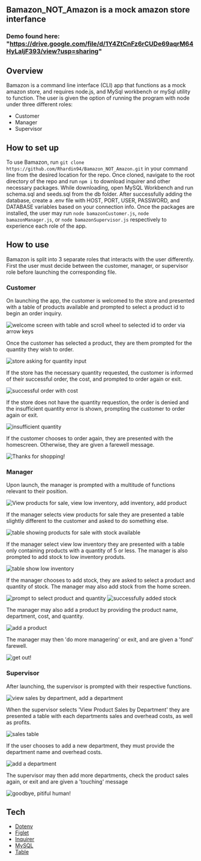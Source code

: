 ## Bamazon_NOT_Amazon is a mock amazon store interfance
### Demo found here: "https://drive.google.com/file/d/1Y4ZtCnFz6rCUDe69aqrM64HyLaljF393/view?usp=sharing"
## Overview
Bamazon is a command line interface (CLI) app that functions as a mock amazon store, and requires node.js, and MySql workbench or mySql utility to function. The user is given the option of running the program with node under three different roles:
* Customer
* Manager
* Supervisor
## How to set up
To use Bamazon, run `git clone https://github.com/Rhardin94/Bamazon_NOT_Amazon.git` in your command line from the desired location for the repo. Once cloned, navigate to the root directory of the repo and run `npm i` to download inquirer and other necessary packages.
While downloading, open MySQL Workbench and run schema.sql and seeds.sql from the db folder. After successfully adding the database, create a .env file with HOST, PORT, USER, PASSWORD, and DATABASE variables based on your connection info.
Once the packages are installed, the user may run `node bamazonCustomer.js`, `node bamazonManager.js`, or `node bamazonSupervisor.js` respectively to experience each role of the app.
## How to use
Bamazon is split into 3 separate roles that interacts with the user differently. First the user must decide between the customer, manager, or supervisor role before launching the corresponding file.

### Customer
On launching the app, the customer is welcomed to the store and presented with a table of products available and prompted to select a product id to begin an order inquiry.

![welcome screen with table and scroll wheel to selected id to order via arrow keys](/assets/screenshots/customer/home.jpg)

Once the customer has selected a product, they are them prompted for the quantity they wish to order.

![store asking for quantity input](/assets/screenshots/customer/quantity.jpg)

If the store has the necessary quantity requested, the customer is informed of their successful order, the cost, and prompted to order again or exit.

![successful order with cost](/assets/screenshots/customer/success.jpg)

If the store does not have the quantity requestion, the order is denied and the insufficient quantity error is shown, prompting the customer to order again or exit.

![insufficient quantity](/assets/screenshots/customer/err.jpg)

If the customer chooses to order again, they are presented with the homescreen. Otherwise, they are given a farewell message.

![Thanks for shopping!](/assets/screenshots/customer/exit.jpg)

### Manager
Upon launch, the manager is prompted with a multitude of functions relevant to their position.

![View products for sale, view low inventory, add inventory, add product](/assets/screenshots/manager/home.jpg)

If the manager selects view products for sale they are presented a table slightly different to the customer and asked to do something else.

![table showing products for sale with stock available](/assets/screenshots/manager/currents.jpg)

If the manager select view low inventory they are presented with a table only containing products with a quantity of 5 or less.
The manager is also prompted to add stock to low inventory produts.

![table show low inventory](/assets/screenshots/manager/low.jpg)

If the manager chooses to add stock, they are asked to select a product and quantity of stock.
The manager may also add stock from the home screen.

![prompt to select product and quantity](/assets/screenshots/manager/stock.jpg)
![successfully added stock](/assets/screenshots/manager/added.jpg)

The manager may also add a product by providing the product name, department, cost, and quantity.

![add a product](/assets/screenshots/manager/new.jpg)

The manager may then 'do more managering' or exit, and are given a 'fond' farewell.

![get out!](/assets/screenshots/manager/exit.jpg)

### Supervisor
After launching, the supervisor is prompted with their respective functions.

![view sales by department, add a department](/assets/screenshots/supervisor/home.jpg)

When the supervisor selects 'View Product Sales by Department' they are presented a table with each departments sales and overhead costs, as well as profits.

![sales table](/assets/screenshots/supervisor/sales.jpg)

If the user chooses to add a new department, they must provide the department name and overhead costs.

![add a department](/assets/screenshots/supervisor/add.jpg)

The supervisor may then add more departments, check the product sales again, or exit and are given a 'touching' message

![goodbye, pitiful human!](/assets/screenshots/supervisor/exit.jpg)

## Tech
* [Dotenv](https://www.npmjs.com/package/dotenv)
* [Figlet](https://www.npmjs.com/package/figlet)
* [Inquirer](https://www.npmjs.com/package/inquirer)
* [MySQL](https://www.mysql.com/)
* [Table](https://www.npmjs.com/package/table)